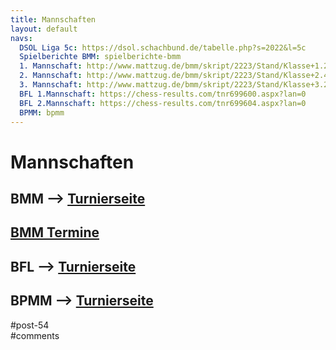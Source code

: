 ```yaml
---
title: Mannschaften 
layout: default
navs:
  DSOL Liga 5c: https://dsol.schachbund.de/tabelle.php?s=2022&l=5c
  Spielberichte BMM: spielberichte-bmm
  1. Mannschaft: http://www.mattzug.de/bmm/skript/2223/Stand/Klasse+1.2/runde=9/menu=knoeppe/
  2. Mannschaft: http://www.mattzug.de/bmm/skript/2223/Stand/Klasse+2.4/runde=9/menu=knoeppe/
  3. Mannschaft: http://www.mattzug.de/bmm/skript/2223/Stand/Klasse+3.2/runde=9/menu=knoeppe/
  BFL 1.Mannschaft: https://chess-results.com/tnr699600.aspx?lan=0
  BFL 2.Mannschaft: https://chess-results.com/tnr699604.aspx?lan=0
  BPMM: bpmm
---
```

<div class="post-54 page type-page status-publish hentry" id="post-54">
<h1 class="entry-title">Mannschaften</h1>
<div class="entry-content">
<h2>BMM –&gt; <a href="http://www.mattzug.de/bmm/" rel="noopener" target="_blank">Turnierseite</a></h2>
<h2><a href="http://www.narva-schach.de/wordpress/termine/bmm-termine/">BMM Termine</a></h2>
<h2>BFL –&gt; <a href="http://www.mattzug.de/bfl/" rel="noopener" target="_blank">Turnierseite</a></h2>
<h2>BPMM –&gt; <a href="http://www.narva-schach.de/wordpress/mannschaften/bpmm/">Turnierseite</a></h2>
</div><!-- .entry-content -->
</div> #post-54 
<div id="comments">
</div> #comments 

